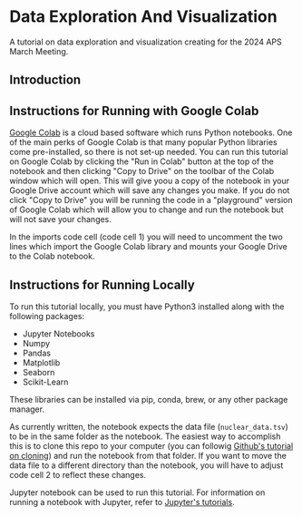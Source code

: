 # Data Exploration And Visualization
A tutorial on data exploration and visualization creating for the 2024 APS March Meeting.

## Introduction

## Instructions for Running with Google Colab
[Google Colab](https://colab.research.google.com) is a cloud based software which runs Python notebooks. One of the main perks of Google Colab is that many popular Python libraries come pre-installed, so there is not set-up needed. You can run this tutorial on Google Colab by clicking the "Run in Colab" button at the top of the notebook and then clicking "Copy to Drive" on the toolbar of the Colab window which will open. This will give yoou a copy of the notebook in your Google Drive account which will save any changes you make. If you do not click "Copy to Drive" you will be running the code in a "playground" version of Google Colab which will allow you to change and run the notebook but will not save your changes.

In the imports code cell (code cell 1) you will need to uncomment the two lines which import the Google Colab library and mounts your Google Drive to the Colab notebook.

## Instructions for Running Locally
To run this tutorial locally, you must have Python3 installed along with the following packages:

* Jupyter Notebooks
* Numpy
* Pandas
* Matplotlib
* Seaborn
* Scikit-Learn

These libraries can be installed via pip, conda, brew, or any other package manager. 

As currently written, the notebook expects the data file (`nuclear_data.tsv`) to be in the same folder as the notebook. The easiest way to accomplish this is to clone this repo to your computer (you can followig [Github's tutorial on cloning](https://docs.github.com/en/repositories/creating-and-managing-repositories/cloning-a-repository)) and run the notebook from that folder. If you want to move the data file to a different directory than the notebook, you will have to adjust code cell 2 to reflect these changes.

Jupyter notebook can be used to run this tutorial. For information on running a notebook with Jupyter, refer to [Jupyter's tutorials](https://docs.jupyter.org/en/latest/).
